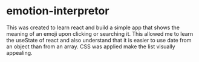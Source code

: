 # emotion-interpretor
This was created to learn react and build a simple app that shows the meaning of an emoji upon clicking or searching it. This allowed me to learn the useState of react and also understand that it is easier to use date from an object than from an array. CSS was applied make the list visually appealing.

